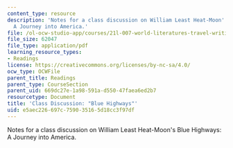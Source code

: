 ```yaml
---
content_type: resource
description: 'Notes for a class discussion on William Least Heat-Moon''s Blue Highways:
  A Journey into America.'
file: /ol-ocw-studio-app/courses/21l-007-world-literatures-travel-writing-fall-2008/e5aec226697c759035165d18cc3f97df_thoughts.pdf
file_size: 62047
file_type: application/pdf
learning_resource_types:
- Readings
license: https://creativecommons.org/licenses/by-nc-sa/4.0/
ocw_type: OCWFile
parent_title: Readings
parent_type: CourseSection
parent_uid: 669dc27e-1a98-591a-d550-47faea6ed2b7
resourcetype: Document
title: 'Class Discussion: "Blue Highways"'
uid: e5aec226-697c-7590-3516-5d18cc3f97df
---
```

Notes for a class discussion on William Least Heat-Moon's Blue Highways: A Journey into America.
